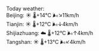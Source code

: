 Today weather:  
Beijing: ☀️   🌡️+14°C 🌬️↘11km/h  
Tianjin: ☀️   🌡️+12°C 🌬️↓4km/h  
Shijiazhuang: ☁️   🌡️+12°C 🌬️↑4km/h  
Tangshan: ☀️   🌡️+13°C 🌬️↙4km/h  
